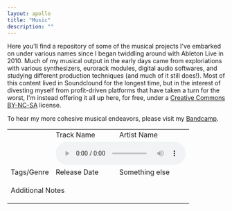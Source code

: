 ```yaml
---
layout: apollo
title: "Music"
description: ""
---
```


Here you'll find a repository of some of the musical projects I've embarked on under various names since I began twiddling around with Ableton Live in 2010. Much of my musical output in the early days came from exploriations with various synthesizers, eurorack modules, digital audio softwares, and studying different production techniques (and much of it still does!). Most of this content lived in Soundclound for the longest time, but in the interest of divesting myself from profit-driven platforms that have taken a turn for the worst, I'm instead offering it all up here, for free, under a [Creative Commons BY-NC-SA](https://creativecommons.org/licenses/by-nc-sa/4.0/) license.

To hear my more cohesive musical endeavors, please visit my [Bandcamp](https://khybersound.bandcamp.com/).

<table>
    <tr>
        <td rowspan="2" class="album-art">
            <img src="http://placehold.it/250x250" alt=""/> 
        </td>
        <td>
          <span>Track Name</span>
        </td>
        <td>
          <span>Artist Name</span>
        </td>
    </tr>
    <tr>
        <td colspan="2" rowspan="1">
          <audio controls src=""> Your browser does not support the <code>audio</code> element.</audio>
        </td>
    </tr>
    <tr> 
        <td>
          <span>Tags/Genre</span>
        </td>
        <td>
          <span>
            Release Date
          </span>
      </td>
      <td>
        <span>
          Something else
        </span>
      </td>
    </tr>
    <tr>
        <td colspan="3">
          <p>Additional Notes</p>
        </td>
    </tr>
</table>
